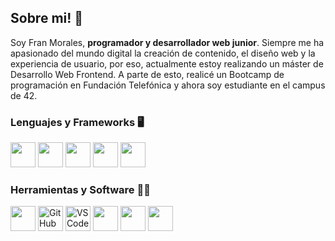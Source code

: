 ## Sobre mi! 💬
Soy Fran Morales, <b>programador y desarrollador web junior</b>. Siempre me ha apasionado del mundo digital la creación de contenido, el diseño web y la experiencia de usuario, por eso, actualmente estoy realizando un máster de Desarrollo Web Frontend. A parte de esto, realicé un Bootcamp de programación en Fundación Telefónica y ahora soy estudiante en el campus de 42.  

### Lenguajes y Frameworks 🖥️
<p align="left">
<img src="https://cdn.jsdelivr.net/gh/devicons/devicon/icons/html5/html5-original.svg" width="40" height="40"/> <img src="https://cdn.jsdelivr.net/gh/devicons/devicon/icons/css3/css3-original.svg" width="40" height="40"/> <img src="https://cdn.jsdelivr.net/gh/devicons/devicon/icons/javascript/javascript-original.svg" width="40" height="40"/> <img src="https://cdn.jsdelivr.net/gh/devicons/devicon/icons/bootstrap/bootstrap-original.svg" width="40" height="40"/> <img src="https://cdn.jsdelivr.net/gh/devicons/devicon/icons/c/c-original.svg" width="40" height="40"/>
</p>

### Herramientas y Software 👨‍💻
<p align="left">
<img src="https://cdn.jsdelivr.net/gh/devicons/devicon/icons/git/git-original.svg" width="40" height="40"/> 
<a href="https://github.com/"><img src="https://skillicons.dev/icons?i=github" alt="GitHub logo" width="40" height="40"/></a>
<a href="https://code.visualstudio.com/"><img src="https://skillicons.dev/icons?i=vscode" alt="VSCode logo" width="40" height="40"/></a> 
<img src="https://cdn.jsdelivr.net/gh/devicons/devicon/icons/figma/figma-original.svg" width=40" height="40"/> <img src="https://cdn.jsdelivr.net/gh/devicons/devicon/icons/photoshop/photoshop-plain.svg" width="40" height="40"/> <img src="https://cdn.jsdelivr.net/gh/devicons/devicon/icons/illustrator/illustrator-plain.svg" width="40" height="40"/>


<!--
**MoralesFG/MoralesFG** is a ✨ _special_ ✨ repository because its `README.md` (this file) appears on your GitHub profile.

Here are some ideas to get you started:

- 🔭 I’m currently working on ...
- 🌱 I’m currently learning ...
- 👯 I’m looking to collaborate on ...
- 🤔 I’m looking for help with ...
- 💬 Ask me about ...
- 📫 How to reach me: ...
- 😄 Pronouns: ...
- ⚡ Fun fact: ...
-->
